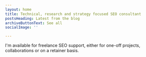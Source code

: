 ```yaml
---
layout: home
title: Technical, research and strategy focused SEO consultant
postsHeading: Latest from the blog
archiveButtonText: See all
socialImage: ''

---
```

I'm available for freelance SEO support, either for one-off projects, collaborations or on a retainer basis.